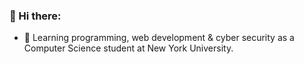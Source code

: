 ### 👋 Hi there:
- 🌱 Learning programming, web development & cyber security as a Computer Science student at New York University.
